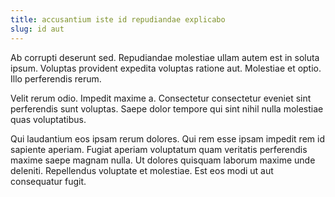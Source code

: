 ```yaml
---
title: accusantium iste id repudiandae explicabo
slug: id aut
---
```


Ab corrupti deserunt sed. Repudiandae molestiae ullam autem est in soluta ipsum. Voluptas provident expedita voluptas ratione aut. Molestiae et optio. Illo perferendis rerum.

Velit rerum odio. Impedit maxime a. Consectetur consectetur eveniet sint perferendis sunt voluptas. Saepe dolor tempore qui sint nihil nulla molestiae quas voluptatibus.

Qui laudantium eos ipsam rerum dolores. Qui rem esse ipsam impedit rem id sapiente aperiam. Fugiat aperiam voluptatum quam veritatis perferendis maxime saepe magnam nulla. Ut dolores quisquam laborum maxime unde deleniti. Repellendus voluptate et molestiae. Est eos modi ut aut consequatur fugit.
